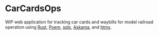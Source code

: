 # CarCardsOps

WIP web application for tracking car cards and waybills for model railroad operation using [Rust](https://www.rust-lang.org/), [Poem](https://github.com/poem-web/poem), [sqlx](https://github.com/jmoiron/sqlx), [Askama](https://github.com/djc/askama), and [htmx](https://htmx.org/).

